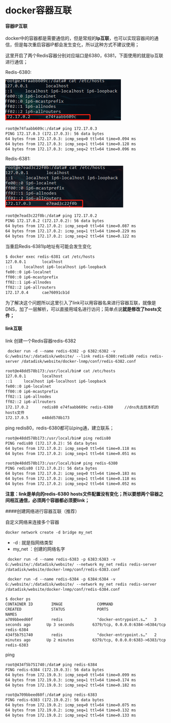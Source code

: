 









# docker容器互联

#### 容器IP互联

docker中的容器都是需要通信的，但是常规的**Ip互联**，也可以实现容器间的通信，但是每次重启容器IP都会发生变化，所以这种方式不建议使用；

这里开启了两个Redis容器分别对应端口是6380，6381，下面使用的就是Ip互联进行通信；

Redis-6380:

![image-20200717100635244](docker容器互联.assets/image-20200717100635244.png)

~~~
root@e74faabb609c:/data# ping 172.17.0.3
PING 172.17.0.3 (172.17.0.3): 56 data bytes
64 bytes from 172.17.0.3: icmp_seq=0 ttl=64 time=0.094 ms
64 bytes from 172.17.0.3: icmp_seq=1 ttl=64 time=0.128 ms
64 bytes from 172.17.0.3: icmp_seq=2 ttl=64 time=0.096 ms
~~~

Redis-6381:

![image-20200717100752388](docker容器互联.assets/image-20200717100752388.png)

~~~
root@e7ead3c22f0b:/data# ping 172.17.0.2
PING 172.17.0.2 (172.17.0.2): 56 data bytes
64 bytes from 172.17.0.2: icmp_seq=0 ttl=64 time=0.087 ms
64 bytes from 172.17.0.2: icmp_seq=1 ttl=64 time=0.229 ms
64 bytes from 172.17.0.2: icmp_seq=2 ttl=64 time=0.122 ms
~~~

当重启Redis-6381Ip地址有可能会发生变化

~~~
$ docker exec redis-6381 cat /etc/hosts
127.0.0.1       localhost
::1     localhost ip6-localhost ip6-loopback
fe00::0 ip6-localnet
ff00::0 ip6-mcastprefix
ff02::1 ip6-allnodes
ff02::2 ip6-allrouters
172.17.0.4      cae76091cb1d
~~~

为了解决这个问题所以这里引入了link可以用容器名来进行容器互联，就像是DNS，加了一层解析，可以直接用域名进行访问；简单点说**就是修改了hosts文件；**

#### link互联

link 创建一个Redis容器redis-6382

~~~
 docker run -d --name redis-6382 -p 6382:6382 -v G:/website/:/datadisk/website/ --link redis-6380:redis80 redis redis-server /datadisk/website/docker-lnmp/conf/redis-6382.conf
~~~

~~~
root@e48dd578b173:/usr/local/bin# cat /etc/hosts
127.0.0.1       localhost
::1     localhost ip6-localhost ip6-loopback
fe00::0 ip6-localnet
ff00::0 ip6-mcastprefix
ff02::1 ip6-allnodes
ff02::2 ip6-allrouters
172.17.0.2      redis80 e74faabb609c redis-6380     //dns先去找本机的hosts文件
172.17.0.5      e48dd578b173
~~~

ping redis80，redis-6380都可以ping通，建立联系；

~~~
root@e48dd578b173:/usr/local/bin# ping redis80
PING redis80 (172.17.0.2): 56 data bytes
64 bytes from 172.17.0.2: icmp_seq=0 ttl=64 time=0.118 ms
64 bytes from 172.17.0.2: icmp_seq=1 ttl=64 time=0.051 ms
~~~

~~~
root@e48dd578b173:/usr/local/bin# ping redis-6380
PING redis80 (172.17.0.2): 56 data bytes
64 bytes from 172.17.0.2: icmp_seq=0 ttl=64 time=0.183 ms
64 bytes from 172.17.0.2: icmp_seq=1 ttl=64 time=0.118 ms
64 bytes from 172.17.0.2: icmp_seq=2 ttl=64 time=0.052 ms
~~~

**注意：link是单向的redis-6380 hosts文件配置没有变化；所以要想两个容器之间相互通信，必须两个容器都必须要link；**

####创建网络进行容器互联（推荐）

自定义网络来连接多个容器

~~~
docker network create -d bridge my_net
~~~

* -d : 就是指网络类型
* my_net ：创建的网络名字

~~~
 docker run -d --name redis-6383 -p 6383:6383 -v G:/website/:/datadisk/website/ --network my_net redis redis-server /datadisk/website/docker-lnmp/conf/redis-6383.conf
~~~

~~~
 docker run -d --name redis-6384 -p 6384:6384 -v G:/website/:/datadisk/website/ --network my_net redis redis-server /datadisk/website/docker-lnmp/conf/redis-6384.conf
~~~

~~~
$ docker ps
CONTAINER ID        IMAGE               COMMAND                  CREATED             STATUS              PORTS                                      NAMES
a709bbeed60f        redis               "docker-entrypoint.s…"   3 seconds ago       Up 3 seconds        6379/tcp, 0.0.0.0:6384->6384/tcp           redis-6384
434f5b751740        redis               "docker-entrypoint.s…"   2 minutes ago       Up 2 minutes        6379/tcp, 0.0.0.0:6383->6383/tcp           redis-6383
~~~

ping

~~~
root@434f5b751740:/data# ping redis-6384
PING redis-6384 (172.19.0.3): 56 data bytes
64 bytes from 172.19.0.3: icmp_seq=0 ttl=64 time=0.099 ms
64 bytes from 172.19.0.3: icmp_seq=1 ttl=64 time=0.174 ms
64 bytes from 172.19.0.3: icmp_seq=2 ttl=64 time=0.182 ms
~~~

~~~
root@a709bbeed60f:/data# ping redis-6383
PING redis-6383 (172.19.0.2): 56 data bytes
64 bytes from 172.19.0.2: icmp_seq=0 ttl=64 time=0.075 ms
64 bytes from 172.19.0.2: icmp_seq=1 ttl=64 time=0.132 ms
64 bytes from 172.19.0.2: icmp_seq=2 ttl=64 time=0.133 ms
~~~





